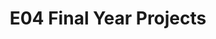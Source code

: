 ---
layout: project_batch
title: E04 Final Year Projects
permalink: /4yp/e04/
has_children: true
parent: Final Year Projects
batch: e04
code: 4yp

default_thumb_image: /data/categories/4yp/thumbnail.jpg
description: This section contains the Final Year Projects done by students as a part of CO421 & CO425 in their final year
---
